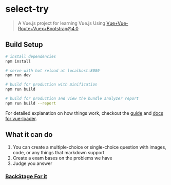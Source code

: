 # select-try

> A Vue.js project for learning Vue.js
> Using Vue+Vue-Route+Vuex+Bootstrap@4.0

## Build Setup

``` bash
# install dependencies
npm install

# serve with hot reload at localhost:8080
npm run dev

# build for production with minification
npm run build

# build for production and view the bundle analyzer report
npm run build --report
```

For detailed explanation on how things work, checkout the [guide](http://vuejs-templates.github.io/webpack/) and [docs for vue-loader](http://vuejs.github.io/vue-loader).

## What it can do

1. You can create a multiple-choice or single-choice question with images, code, or any things that markdown support
2. Create a exam bases on the problems we have
3. Judge you answer

### [BackStage For it](https://github.com/Sevennn/BackstageForSelect)

